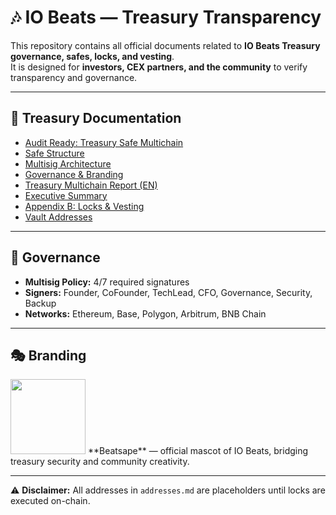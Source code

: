 # 🎶 IO Beats — Treasury Transparency

This repository contains all official documents related to **IO Beats Treasury governance, safes, locks, and vesting**.  
It is designed for **investors, CEX partners, and the community** to verify transparency and governance.

---

## 📄 Treasury Documentation
- [Audit Ready: Treasury Safe Multichain](./docs/IOB_Treasury_Safe_Multichain_AuditReady.pdf)  
- [Safe Structure](./docs/IOB_Safe_Structure.pdf)  
- [Multisig Architecture](./docs/IOB_Safe_Multisig_Architecture.pdf)  
- [Governance & Branding](./docs/IOB_Treasury_Governance.pdf)  
- [Treasury Multichain Report (EN)](./docs/IOB_Treasury_Multichain_EN.pdf)  
- [Executive Summary](./docs/IOB_Treasury_Multichain_Executive_Summary.pdf)  
- [Appendix B: Locks & Vesting](./docs/IOB_Treasury_AppendixB_Locks_Vesting.pdf)  
- [Vault Addresses](./docs/addresses.md)  

---

## 🔐 Governance
- **Multisig Policy:** 4/7 required signatures  
- **Signers:** Founder, CoFounder, TechLead, CFO, Governance, Security, Backup  
- **Networks:** Ethereum, Base, Polygon, Arbitrum, BNB Chain  

---

## 🎭 Branding
<img src="./branding/Beatsape.gif" width="120"/>  
**Beatsape** — official mascot of IO Beats, bridging treasury security and community creativity.

---

⚠️ **Disclaimer:** All addresses in `addresses.md` are placeholders until locks are executed on-chain.
